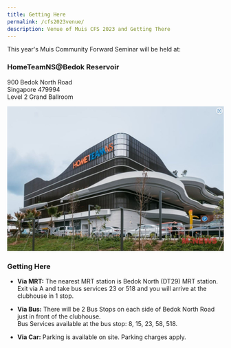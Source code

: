 ```yaml
---
title: Getting Here
permalink: /cfs2023venue/
description: Venue of Muis CFS 2023 and Getting There
---
```

This year's Muis Community Forward Seminar will be held at:
<h3>HomeTeamNS@Bedok Reservoir</h3>
900 Bedok North Road<br>
Singapore 479994<br>
Level 2 Grand Ballroom

![hometeamns bedok](/images/hometeamns%20bedok.JPG)

<h3>Getting Here</h3>

* **Via MRT:** The nearest MRT station is Bedok North (DT29) MRT station. Exit via A and take bus services 23 or 518 and you will arrive at the clubhouse in 1 stop.

* **Via Bus:** There will be 2 Bus Stops on each side of Bedok North Road just in front of the clubhouse.<br>
Bus Services available at the bus stop: 8, 15, 23, 58, 518.

* **Via Car:** Parking is available on site. Parking charges apply.